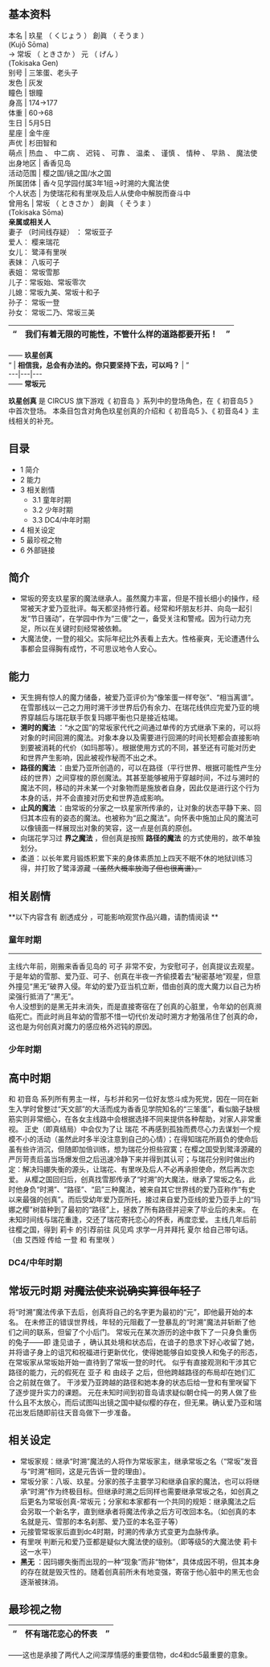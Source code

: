 **基本资料**  
---  
本名  |  玖星  （  くじょう  ）  創眞  （  そうま  ）    
(Kujō Sōma)  
→  常坂  （  ときさか  ）  元  （  げん  ）  
(Tokisaka Gen)  
别号  |  三笨蛋、老头子   
发色  |  灰发   
瞳色  |  银瞳   
身高  |  174→177   
体重  |  60→68   
生日  |  5月5日   
星座  |  金牛座   
声优  |  杉田智和   
萌点  |  热血  、  中二病  、  迟钝  、  可靠  、  温柔  、  谨慎  、  情种  、  早熟  、  魔法使   
出身地区  |  香香见岛   
活动范围  |  樱之国/镜之国/水之国   
所属团体  |  香々见学园付属3年1组→时溯的大魔法使   
个人状态  |  为使瑞花和有里咲及后人从使命中解脱而奋斗中   
曾用名  |  常坂  （  ときさか  ）  創眞  （  そうま  ）    
(Tokisaka Sōma)  
**亲属或相关人**  
妻子  （时间线存疑）  ：  常坂亚子  
爱人：  樱来瑞花  
女儿：  鹭泽有里咲  
表妹：  八坂可子  
表姐：  常坂雪那  
儿子：常坂始、常坂零次  
儿媳：常坂九美、常坂十和子  
孙子：  常坂一登  
孙女：  常坂二乃、常坂三美  
  
“  |  **我们有着无限的可能性，不管什么样的道路都要开拓！** |  ”   
---|---|---  
—— **玖星创真**  
“  |  **相信我，总会有办法的。你只要坚持下去，可以吗？** |  ”   
---|---|---  
—— **常坂元**  
  
**玖星创真** 是  CIRCUS  旗下游戏《  初音岛  》系列中的登场角色，在《  初音岛5  》中首次登场。 本条目包含对角色玖星创真的介绍和《
初音岛5  》、《  初音岛4  》主线相关的补充。

##  目录

  * 1  简介 
  * 2  能力 
  * 3  相关剧情 
    * 3.1  童年时期 
    * 3.2  少年时期 
    * 3.3  DC4/中年时期 
  * 4  相关设定 
  * 5  最珍视之物 
  * 6  外部链接 

##  简介

  * 常坂的旁支玖星家的魔法继承人。虽然魔力丰富，但是不擅长细小的操作，经常被天才爱乃亚批评。每天都坚持修行着。经常和坏朋友杉并、向岛一起引发“节日骚动”，在学园中作为“三傻”之一，备受关注和警戒。因为行动力充足，所以在关键时刻经常被依赖。 
  * 大魔法使，一登的祖父。实际年纪比外表看上去大。性格豪爽，无论遭遇什么事都会显得胸有成竹，不可思议地令人安心。 

##  能力

  * 天生拥有惊人的魔力储备，被爱乃亚评价为“像笨蛋一样夸张”、“相当离谱”。在雪那线以一己之力用时溯干涉世界后仍有余力、在瑞花线供应完爱乃亚的境界穿越后与瑞花联手恢复玛娜平衡也只是接近枯竭。 
  * **溯时的魔法** ：“水之国”的常坂家代代之间通过单传的方式继承下来的，可以将对象的时间回溯的魔法。对象本身以及需要进行回溯的时间长短都会直接影响到要被消耗的代价（如玛那等）。根据使用方式的不同，甚至还有可能对历史和世界产生影响，因此被视作秘而不出之术。 
  * **路径的魔法** ：由爱乃亚所创造的，可以在路径（平行世界、根据可能性产生分歧的世界）之间穿梭的原创魔法。其甚至能够被用于穿越时间，不过与溯时的魔法不同，移动的并未某一个对象物而是施放者自身，因此仅是进行这个行为本身的话，并不会直接对历史和世界造成影响。 
  * **止风的魔法** ：由常坂的分家之一玖星家所传承的，让对象的状态平静下来、回归其本应有的姿态的魔法。也被称为“凪之魔法”。向怀表中施加止风的魔法可以像镜面一样展现出对象的笑容，这一点是创真的原创。 
  * 向瑞花学习过 **界之魔法** ，但创真是按照 **路径的魔法** 的方式使用的，故不单独划分。 
  * 柔道：以长年累月锻炼积累下来的身体素质加上四天不眠不休的地狱训练习得，并打败了鹭泽源藏 ~~（虽然大概率放海了但也很离谱）。~~

##  相关剧情

**以下内容含有 剧透成分  ，可能影响观赏作品兴趣，请酌情阅读 **

###  童年时期  
  
---  
主线六年前，刚搬来香香见岛的  可子
非常不安，为安慰可子，创真提议去观星。于是年幼的雪那、爱乃亚、可子、创真在半夜一齐偷摸着去“秘密基地”观星，但意外撞见“黑无”破界入侵。年幼的爱乃亚当机立断，借由创真的庞大魔力以自己为桥梁强行抵消了“黑无”。  
令人没想到的是黑无并未消失，而是直接寄宿在了创真的心脏里，令年幼的创真濒临死亡。而此时尚且年幼的雪那不惜一切代价发动时溯方才勉强吊住了创真的命，这也是为何创真对魔力的感应格外迟钝的原因。  
  
###  少年时期

高中时期  
---  
和  初音岛
系列所有男主一样，与杉并和另一位好友悠斗成为死党，因在一同在新生入学时曾整过“天文部”的大活而成为香香见学院知名的“三笨蛋”，看似脑子缺根筋实则非常细心，在各女主线路中会根据选择不同来提供各种帮助，对家人非常重视。
正史（即真结局）中会仅为了让  瑞花
不再感到孤独而费尽心力去谋划一个规模不小的活动（虽然此时多半没注意到自己的心情）；在得知瑞花所肩负的使命后虽有些许消沉，但随即加倍训练，想为瑞花分担些寂寞；在樱之国受到鹭泽源藏的严厉苛责后虽当场爆发但之后迅速冷静下来并得到其认可；与瑞花分别时做出约定：解决玛娜失衡的源头，让瑞花、有里咲及后人不必再承担使命，然后再次恋爱。
从樱之国回归后，创真找雪那传承了“时溯”的大魔法，继承了常坂之名，此时他身负“时溯”、“路径”、“凪”三种魔法，被来自其它世界线的爱乃亚称作“有史以来最强的创真”。而后受幼年爱乃亚所托，接过来自爱乃亚线的爱乃亚手上的“玛娜之樱”树苗种到了最初的“路径”上，拯救了所有路径并迎来了毕业后的未来。
在未知时间线与瑞花重逢，交还了瑞花寄托恋心的怀表，再度恋爱。  主线几年后前往樱之国，得到  莉卡  的引荐前往  风见鸡  求学一月并拜托  夏尔
给自己带句话。（由  艾西娅  传给  一登  和  有里咲  ）  
  
###  DC4/中年时期

常坂元时期 ~~对魔法使来说确实算很年轻了~~  
---  
将“时溯”魔法传承下去后，创真将自己的名字更为最初的“元”，即他最开始的本名。
在未修正的错误世界线，年轻的元阻截了一登暴乱的“时溯”魔法并斩断了他们之间的联系，但留了个小后门。  常坂元在某次游历的途中救下了一只身负重伤的兔子——即
逢见谙子
，确认其处境和状态后，在谙子的恳求下好心收留了她，并将谙子身上的诅咒和祝福进行更新优化，使得她能够自如变换人和兔子的形态，在常坂家从常坂始开始一直待到了常坂一登的时代。
似乎有直接观测和干涉其它路径的能力，元的假死在  亚子  和  由歧子  之后，但他跨越路径的布局却在她们汇合之前就在做了。
干涉爱乃亚跨越的路径和她本身的状态后给一登和有里咲留下了逐步提升实力的课题。
元在未知时间到初音岛请求疑似朝仓纯一的男人做了些什么且不太放心，而后试图叫出镜之国中疑似樱的存在，但无果。确认爱乃亚和瑞花出发后随即前往天音岛做下一步准备。  
  
##  相关设定

  * 常坂家规：继承“时溯”魔法的人将作为常坂家主，继承常坂之名（“常坂”发音与“时溯”相同，这是元告诉一登的理由）。 
  * 常坂分家：八坂、玖星。分家的孩子主要学习和继承自家的魔法，也可以将继承“时溯”作为终极目标。但继承时溯之后同样也需要继承常坂之名，如创真之后更名为常坂创真-常坂元；分家和本家都有一个共同的规矩：继承魔法之后会另取一个新名字，直到继承者将魔法传承之后方可改回本名。（如创真的本名就是元、雪那的本名刹那、爱乃亚的本名亚子等） 
  * 元接管常坂家后直到dc4时期，时溯的传承方式变更为血脉传承。 
  * 有里咲  判断元和爱乃亚都是疑似大魔法使的级别。（即等级5的大魔法使  莉卡  这一水平） 
  * **黑无** ：因玛娜失衡而出现的一种“现象”而非“物体”，具体成因不明，但其本身的存在就是毁灭性的。随着创真前所未有地变强，寄宿于他心脏中的黑无也会逐渐被抹消。 

##  最珍视之物

“  |  怀有瑞花恋心的怀表  |  ”   
---|---|---  
——这也是承接了两代人之间深厚情感的重要信物，dc4和dc5最重要的意象。  
  